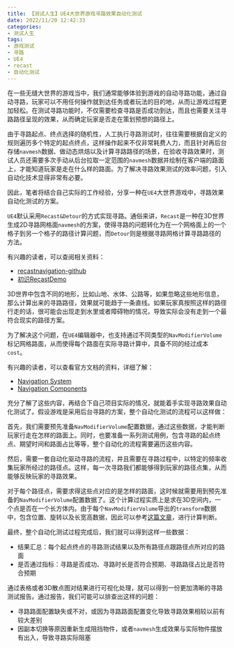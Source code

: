 ```yaml
---
title: 【测试人生】UE4大世界游戏寻路效果自动化测试
date: 2022/11/20 12:42:33
categories:
- 测试人生
tags:
- 游戏测试
- 寻路
- UE4
- recast
- 自动化测试
---
```


在一些无缝大世界的游戏当中，我们通常能够体验到游戏的自动寻路功能，通过自动寻路，玩家可以不用任何操作就到达任务或者玩法的目的地，从而让游戏过程更加轻松。在测试寻路功能时，不仅需要检查寻路是否成功到达，而且也需要关注寻路路径呈现的效果，从而确定玩家是否走在策划预想的路径上。

由于寻路起点、终点选择的随机性，人工执行寻路测试时，往往需要根据自定义的规则遍历多个特定的起点终点，这样操作起来不仅非常耗费人力，而且针对再后台存储`navmesh`数据、做动态烘焙以及计算寻路路径的场景，在验收寻路效果时，测试人员还需要多次手动从后台拉取一定范围的`navmesh`数据并绘制在客户端的路面上，才能知道玩家是走在什么样的路面。为了解决寻路效果测试的效率问题，引入自动化技术显得非常有必要。

因此，笔者将结合自己实际的工作经验，分享一种在`UE4`大世界游戏中，寻路效果自动化测试的方案。

<!-- more -->

`UE4`默认采用`Recast&Detour`的方式实现寻路。通俗来讲，`Recast`是一种在3D世界生成2D寻路网格面`navmesh`的方案，使得寻路的问题转化为在一个网格面上的一个格子到另一个格子的路径计算问题，而`Detour`则是根据寻路网格计算寻路路径的方法。

有兴趣的读者，可以查阅相关资料：

- [recastnavigation-github](https://github.com/recastnavigation/recastnavigation)
- [初识RecastDemo](https://utmhikari.top/2021/08/07/gamedev/recastdemo/)

3D世界中包含不同的地形，比如山地、水体、公路等，如果忽略这些地形信息，那么计算出来的寻路路径，效果就可能趋于一条直线。如果玩家真按照这样的路径行走的话，很可能会出现走到水里或者障碍物的情况，导致实际会没有走到一个最符合现实的路径方案。

为了解决这个问题，在`UE4`编辑器中，也支持通过不同类型的`NavModifierVolume`标记网格路面，从而使得每个路面在实际寻路计算中，具备不同的经过成本`cost`。

有兴趣的读者，可以查看官方文档的资料，详细了解：

- [Navigation System](https://docs.unrealengine.com/5.1/en-US/navigation-system-in-unreal-engine/)
- [Navigation Components](https://docs.unrealengine.com/5.1/en-US/navigation-components-in-unreal-engine/)

充分了解了这些内容，再结合下自己项目实际的情况，就能着手实现寻路效果自动化测试了。假设游戏是采用后台寻路的方案，整个自动化测试的流程可以这样做：

首先，我们需要预先准备`NavModifierVolume`配置数据，通过这些数据，才能判断玩家行走在怎样的路面上。同时，也要准备一系列测试用例，包含寻路的起点终点、期望时间和路面占比等等，整个自动化的流程需要遍历这些内容。

然后，需要一套自动化驱动寻路的流程，并且需要在寻路过程中，以特定的频率收集玩家所经过的路径点。这样，每一次寻路我们都能够得到玩家的路径点集，从而能够反映玩家的寻路效果。

对于每个路径点，需要求得这些点对应的是怎样的路面，这时候就需要用到预先准备的`NavModifierVolume`配置数据了。这个计算过程实质上是求在3D空间内，一个点是否在一个长方体内。由于每个`NavModifierVolume`导出的`transform`数据中，包含位置、旋转以及长宽高数据，因此可以参考[这篇文章](https://utmhikari.top/2021/09/01/gamedev/ue4_point_in_cuboid/)，进行计算判断。

最终，整个自动化测试过程完成后，我们就可以得到这样一些数据：

- 结果汇总：每个起点终点的寻路测试结果以及所有路径点跟路径点所对应的路面
- 是否通过指标：寻路是否成功、寻路时长是否符合预期、寻路路径占比是否符合预期

通过表格或者3D散点图对结果进行可视化处理，就可以得到一份更加清晰的寻路测试报告。通过报告，我们可能可以排查出这样的问题：

- 寻路路面配置缺失或不对，或因为寻路路面配置变化导致寻路效果相较以前有较大差别
- 因副本切换等原因重新生成阻挡物件，或者`navmesh`生成效果与实际物件摆放有出入，导致寻路实际阻塞
